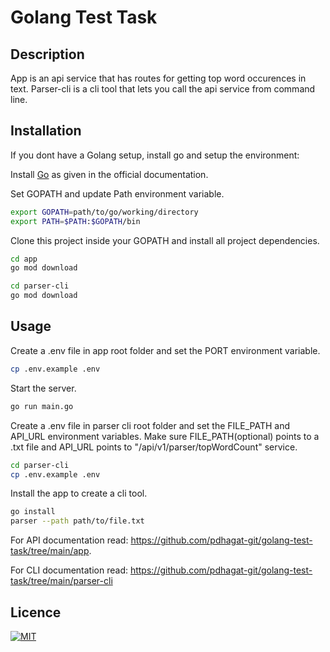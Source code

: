 # Golang Test Task

## Description
App is an api service that has routes for getting top word occurences in text.
Parser-cli is a cli tool that lets you call the api service from command line. 

## Installation
If you dont have a Golang setup, install go and setup the environment: 

Install [Go](https://go.dev/doc/install) as given in the official documentation.

Set GOPATH and update Path environment variable.

```bash
export GOPATH=path/to/go/working/directory
export PATH=$PATH:$GOPATH/bin
```

Clone this project inside your GOPATH and install all project dependencies.

```bash
cd app
go mod download
```

```bash
cd parser-cli
go mod download
```
## Usage
Create a .env file in app root folder and set the PORT environment variable.

```bash
cp .env.example .env
```

Start the server.

```bash
go run main.go

```

Create a .env file in parser cli root folder and set the FILE_PATH and API_URL environment variables. Make sure FILE_PATH(optional) points to a .txt file and API_URL points to "/api/v1/parser/topWordCount" service.

```bash
cd parser-cli
cp .env.example .env
```

Install the app to create a cli tool. 

```bash
go install
parser --path path/to/file.txt
```

For API documentation read: https://github.com/pdhagat-git/golang-test-task/tree/main/app.

For CLI documentation read: https://github.com/pdhagat-git/golang-test-task/tree/main/parser-cli
## Licence
[![MIT](https://img.shields.io/badge/License-MIT-yellow.svg)](https://opensource.org/licenses/MIT)
